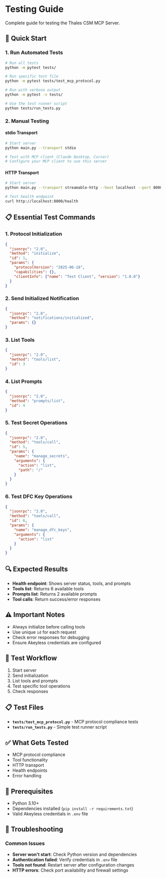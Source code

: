 # Testing Guide

Complete guide for testing the Thales CSM MCP Server.

## 🧪 **Quick Start**

### **1. Run Automated Tests**
```bash
# Run all tests
python -m pytest tests/

# Run specific test file
python -m pytest tests/test_mcp_protocol.py

# Run with verbose output
python -m pytest -v tests/

# Use the test runner script
python tests/run_tests.py
```

### **2. Manual Testing**

#### **stdio Transport**
```bash
# Start server
python main.py --transport stdio

# Test with MCP client (Claude Desktop, Cursor)
# Configure your MCP client to use this server
```

#### **HTTP Transport**
```bash
# Start server
python main.py --transport streamable-http --host localhost --port 8000

# Test health endpoint
curl http://localhost:8000/health
```

## 📋 **Essential Test Commands**

### **1. Protocol Initialization**
```json
{
  "jsonrpc": "2.0",
  "method": "initialize",
  "id": 1,
  "params": {
    "protocolVersion": "2025-06-18",
    "capabilities": {},
    "clientInfo": {"name": "Test Client", "version": "1.0.0"}
  }
}
```

### **2. Send Initialized Notification**
```json
{
  "jsonrpc": "2.0",
  "method": "notifications/initialized",
  "params": {}
}
```

### **3. List Tools**
```json
{
  "jsonrpc": "2.0",
  "method": "tools/list",
  "id": 3
}
```

### **4. List Prompts**
```json
{
  "jsonrpc": "2.0",
  "method": "prompts/list",
  "id": 4
}
```

### **5. Test Secret Operations**
```json
{
  "jsonrpc": "2.0",
  "method": "tools/call",
  "id": 5,
  "params": {
    "name": "manage_secrets",
    "arguments": {
      "action": "list",
      "path": "/"
    }
  }
}
```

### **6. Test DFC Key Operations**
```json
{
  "jsonrpc": "2.0",
  "method": "tools/call",
  "id": 6,
  "params": {
    "name": "manage_dfc_keys",
    "arguments": {
      "action": "list"
    }
  }
}
```

## 🔍 **Expected Results**

- **Health endpoint**: Shows server status, tools, and prompts
- **Tools list**: Returns 6 available tools
- **Prompts list**: Returns 2 available prompts
- **Tool calls**: Return success/error responses

## ⚠️ **Important Notes**

- Always initialize before calling tools
- Use unique `id` for each request
- Check error responses for debugging
- Ensure Akeyless credentials are configured

## 🧪 **Test Workflow**

1. Start server
2. Send initialization
3. List tools and prompts
4. Test specific tool operations
5. Check responses

## 📋 **Test Files**

- **`tests/test_mcp_protocol.py`** - MCP protocol compliance tests
- **`tests/run_tests.py`** - Simple test runner script

## ✅ **What Gets Tested**

- MCP protocol compliance
- Tool functionality
- HTTP transport
- Health endpoints
- Error handling

## 🚀 **Prerequisites**

- Python 3.10+
- Dependencies installed (`pip install -r requirements.txt`)
- Valid Akeyless credentials in `.env` file

## 🔧 **Troubleshooting**

### **Common Issues**
- **Server won't start**: Check Python version and dependencies
- **Authentication failed**: Verify credentials in `.env` file
- **Tools not found**: Restart server after configuration changes
- **HTTP errors**: Check port availability and firewall settings

 
